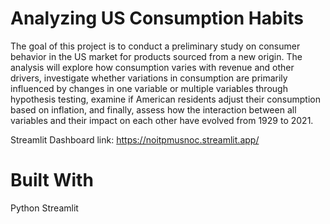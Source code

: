 # Analyzing US Consumption Habits

The goal of this project is to conduct a preliminary study on consumer behavior in the US market for products sourced from a new origin. The analysis will explore how consumption varies with revenue and other drivers, investigate whether variations in consumption are primarily influenced by changes in one variable or multiple variables through hypothesis testing, examine if American residents adjust their consumption based on inflation, and finally, assess how the interaction between all variables and their impact on each other have evolved from 1929 to 2021. 

Streamlit Dashboard link: https://noitpmusnoc.streamlit.app/

# Built With
Python
Streamlit
